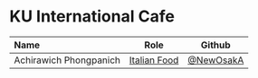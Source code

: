 # KU International Cafe

| Name                   | Role                          | Github                                     |
|:-----------------------|-------------------------------|--------------------------------------------|
| Achirawich Phongpanich | [Italian Food](#italian-food) | [@NewOsakA](https://github.com/NewOsakA)   |

